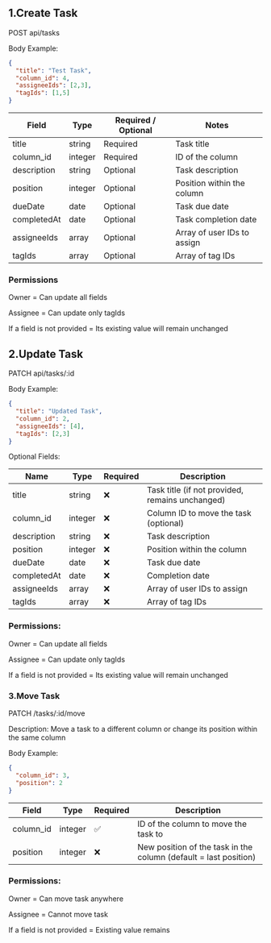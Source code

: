 
## 1.Create Task
POST api/tasks

Body Example:

```json
{
  "title": "Test Task",
  "column_id": 4,
  "assigneeIds": [2,3],
  "tagIds": [1,5]
}
```

| Field       | Type    | Required / Optional | Notes                       |
| ----------- | ------- | ------------------- | --------------------------- |
| title       | string  | Required            | Task title                  |
| column\_id  | integer | Required            | ID of the column            |
| description | string  | Optional            | Task description            |
| position    | integer | Optional            | Position within the column  |
| dueDate     | date    | Optional            | Task due date               |
| completedAt | date    | Optional            | Task completion date        |
| assigneeIds | array   | Optional            | Array of user IDs to assign |
| tagIds      | array   | Optional            | Array of tag IDs            |


### Permissions

Owner = Can update all fields

Assignee = Can update only tagIds

If a field is not provided = Its existing value will remain unchanged

## 2.Update Task

PATCH api/tasks/:id

Body Example:
```json
{
  "title": "Updated Task",
  "column_id": 2,
  "assigneeIds": [4],
  "tagIds": [2,3]
}
```

Optional Fields:

| Name        | Type    | Required | Description                                     |
| ----------- | ------- | -------- | ----------------------------------------------- |
| title       | string  | ❌        | Task title (if not provided, remains unchanged) |
| column\_id  | integer | ❌        | Column ID to move the task (optional)           |
| description | string  | ❌        | Task description                                |
| position    | integer | ❌        | Position within the column                      |
| dueDate     | date    | ❌        | Task due date                                   |
| completedAt | date    | ❌        | Completion date                                 |
| assigneeIds | array   | ❌        | Array of user IDs to assign                     |
| tagIds      | array   | ❌        | Array of tag IDs                                |


### Permissions:

Owner = Can update all fields

Assignee = Can update only tagIds

If a field is not provided = Its existing value will remain unchanged

### 3.Move Task

PATCH /tasks/:id/move

Description: Move a task to a different column or change its position within the same column


Body Example:
```json
{
  "column_id": 3,
  "position": 2
}
```

| Field      | Type    | Required | Description                                                      |
| ---------- | ------- | -------- | ---------------------------------------------------------------- |
| column\_id | integer | ✅        | ID of the column to move the task to                             |
| position   | integer | ❌        | New position of the task in the column (default = last position) |


### Permissions:

Owner = Can move task anywhere

Assignee = Cannot move task

If a field is not provided = Existing value remains
